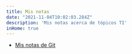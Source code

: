 ```yaml
---
title: Mis notas
date: "2021-11-04T10:02:03.284Z"
description: 'Mis notas acerca de tópicos TI'
inHome: true
---
```


- [Mis notas de Git](/notas/git)
